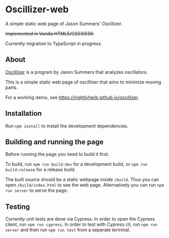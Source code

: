# Oscillizer-web

A simple static web page of Jason Summers' Oscillizer.

~~Implemented in Vanilla HTML5/CSS3/ES6.~~

Currently migration to TypeScript in progress.

## About

[Oscillizer](https://entropymine.com/jason/life/oscillizer/)
is a program by Jason Summers that analyzes oscillators.

This is a simple static web page of oscillizer
that aims to minimize moving parts.

For a working demo, see https://nightlyherb.github.io/oscillizer.

## Installation

Run `npm install` to install the development dependencies.

## Building and running the page

Before running the page you need to build it first.

To build, run `npm run build:dev` for a development build,
or `npm run build:release` for a release build.

The built source should be a static webpage inside `/build`.
Thus you can open `/build/index.html` to see the web page.
Alternatively you can run `npm run server` to serve the page.

## Testing

Currently unit tests are done via Cypress.
In order to open the Cypress client, run `npm run cypress`.
In order to test with Cypress cli, run `npm run server`
and then run `npm run test` from a separate terminal.
